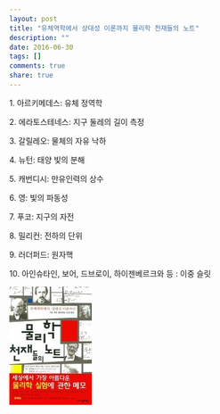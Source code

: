 ```yaml
---
layout: post
title: "유체역학에서 상대성 이론까지 물리학 천재들의 노트"
description: ""
date: 2016-06-30
tags: []
comments: true
share: true
---
```


1\. 아르키메데스: 유체 정역학

2\. 에라토스테네스: 지구 둘레의 길이 측정

3\. 갈릴레오: 물체의 자유 낙하

4\. 뉴턴: 태양 빛의 분해

5\. 캐번디시: 만유인력의 상수

6\. 영: 빛의 파동성

7\. 푸코: 지구의 자전

8\. 밀리컨: 전하의 단위

9\. 러더퍼드: 원자핵

10\. 아인슈타인, 보어, 드브로이, 하이젠베르크와 등 : 이중 슬릿

  

  

  

![](/assets/images/posts/672/235C86415959B1D607D29F.JPEG)

  

